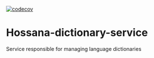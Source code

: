 [![codecov](https://codecov.io/gh/Hosanna-Ponglish/Hossana-dictionary-service/graph/badge.svg?token=OKKVK2LUN2)](https://codecov.io/gh/Hosanna-Ponglish/Hossana-dictionary-service)

# Hossana-dictionary-service
Service responsible for managing language dictionaries
